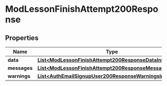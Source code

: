 

# ModLessonFinishAttempt200Response


## Properties

| Name | Type | Description | Notes |
|------------ | ------------- | ------------- | -------------|
|**data** | [**List&lt;ModLessonFinishAttempt200ResponseDataInner&gt;**](ModLessonFinishAttempt200ResponseDataInner.md) |  |  |
|**messages** | [**List&lt;ModLessonFinishAttempt200ResponseMessagesInner&gt;**](ModLessonFinishAttempt200ResponseMessagesInner.md) |  |  |
|**warnings** | [**List&lt;AuthEmailSignupUser200ResponseWarningsInner&gt;**](AuthEmailSignupUser200ResponseWarningsInner.md) |  |  [optional] |



